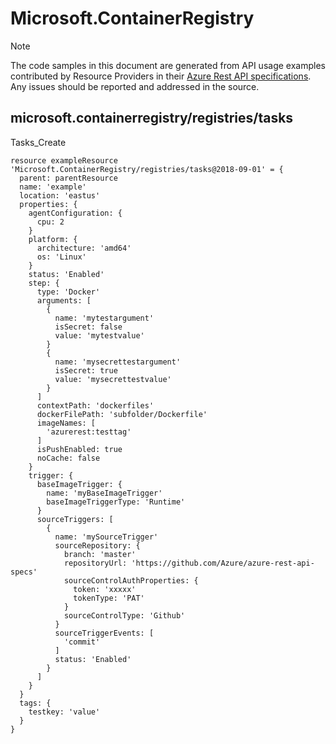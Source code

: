 # Microsoft.ContainerRegistry
  
> [!NOTE]
> The code samples in this document are generated from API usage examples contributed by Resource Providers in their [Azure Rest API specifications](https://github.com/Azure/azure-rest-api-specs). Any issues should be reported and addressed in the source.


## microsoft.containerregistry/registries/tasks

Tasks_Create
```bicep
resource exampleResource 'Microsoft.ContainerRegistry/registries/tasks@2018-09-01' = {
  parent: parentResource 
  name: 'example'
  location: 'eastus'
  properties: {
    agentConfiguration: {
      cpu: 2
    }
    platform: {
      architecture: 'amd64'
      os: 'Linux'
    }
    status: 'Enabled'
    step: {
      type: 'Docker'
      arguments: [
        {
          name: 'mytestargument'
          isSecret: false
          value: 'mytestvalue'
        }
        {
          name: 'mysecrettestargument'
          isSecret: true
          value: 'mysecrettestvalue'
        }
      ]
      contextPath: 'dockerfiles'
      dockerFilePath: 'subfolder/Dockerfile'
      imageNames: [
        'azurerest:testtag'
      ]
      isPushEnabled: true
      noCache: false
    }
    trigger: {
      baseImageTrigger: {
        name: 'myBaseImageTrigger'
        baseImageTriggerType: 'Runtime'
      }
      sourceTriggers: [
        {
          name: 'mySourceTrigger'
          sourceRepository: {
            branch: 'master'
            repositoryUrl: 'https://github.com/Azure/azure-rest-api-specs'
            sourceControlAuthProperties: {
              token: 'xxxxx'
              tokenType: 'PAT'
            }
            sourceControlType: 'Github'
          }
          sourceTriggerEvents: [
            'commit'
          ]
          status: 'Enabled'
        }
      ]
    }
  }
  tags: {
    testkey: 'value'
  }
}
```
